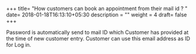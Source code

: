 +++
title= "How customers can book an appointment from their mail id ? "
date= 2018-01-18T16:13:10+05:30
description = ""
weight = 4
draft= false
+++


Password is automatically send to mail ID which Customer has provided at the time of new customer entry. Customer can use this email address as ID for Log in. 

